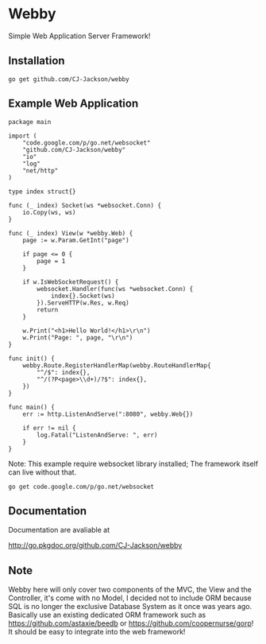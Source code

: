 # Webby

Simple Web Application Server Framework!

## Installation ##

	go get github.com/CJ-Jackson/webby
	
## Example Web Application ##

	package main

	import (
		"code.google.com/p/go.net/websocket"
		"github.com/CJ-Jackson/webby"
		"io"
		"log"
		"net/http"
	)

	type index struct{}

	func (_ index) Socket(ws *websocket.Conn) {
		io.Copy(ws, ws)
	}

	func (_ index) View(w *webby.Web) {
		page := w.Param.GetInt("page")

		if page <= 0 {
			page = 1
		}

		if w.IsWebSocketRequest() {
			websocket.Handler(func(ws *websocket.Conn) {
				index{}.Socket(ws)
			}).ServeHTTP(w.Res, w.Req)
			return
		}

		w.Print("<h1>Hello World!</h1>\r\n")
		w.Print("Page: ", page, "\r\n")
	}

	func init() {
		webby.Route.RegisterHandlerMap(webby.RouteHandlerMap{
			"^/$": index{},
			"^/(?P<page>\\d+)/?$": index{},
		})
	}

	func main() {
		err := http.ListenAndServe(":8080", webby.Web{})

		if err != nil {
			log.Fatal("ListenAndServe: ", err)
		}
	}

Note: This example require websocket library installed; The framework itself can live without that.

	go get code.google.com/p/go.net/websocket

## Documentation ##

Documentation are avaliable at

http://go.pkgdoc.org/github.com/CJ-Jackson/webby

## Note ##

Webby here will only cover two components of the MVC, the View and the Controller, it's come with no Model, I decided not to include ORM because SQL is no longer the exclusive Database System as it once was years ago.  Basically use an existing dedicated ORM framework such as <https://github.com/astaxie/beedb> or <https://github.com/coopernurse/gorp>!  It should be easy to integrate into the web framework!